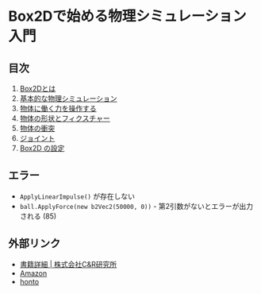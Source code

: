 # Box2Dで始める物理シミュレーション入門
## 目次
1. [Box2Dとは](01/)
2. [基本的な物理シミュレーション](02/)
3. [物体に働く力を操作する](03/)
4. [物体の形状とフィクスチャー](04/)
5. [物体の衝突](05/)
6. [ジョイント](06/)
7. [Box2D の設定](07/)

## エラー
- `ApplyLinearImpulse()` が存在しない
- `ball.ApplyForce(new b2Vec2(50000, 0))` - 第2引数がないとエラーが出力される (85)

## 外部リンク
- [書籍詳細 | 株式会社C&R研究所](http://www.c-r.com/book/detail/917)
- [Amazon](https://www.amazon.co.jp/dp/486354717X)
- [honto](https://honto.jp/ebook/pd_28339461.html)
